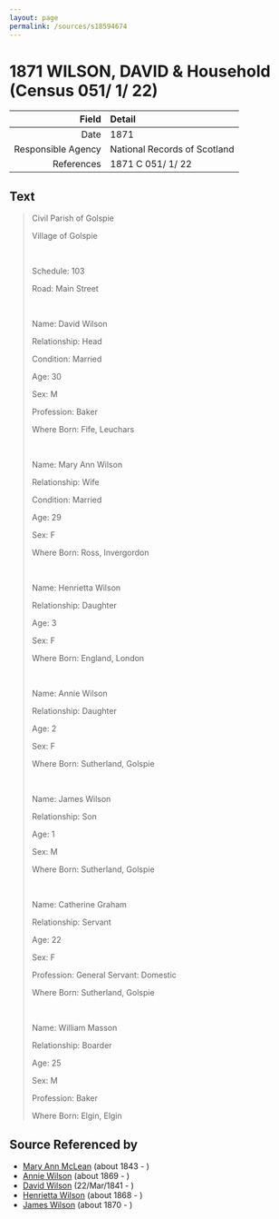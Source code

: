 ```yaml
---
layout: page
permalink: /sources/s18594674
---
```


# 1871 WILSON, DAVID & Household (Census 051/ 1/ 22)

Field | Detail
---:|:---
Date | 1871
Responsible Agency | National Records of Scotland
References | 1871 C 051/ 1/ 22

## Text

> Civil Parish of Golspie
>
> Village of Golspie
>
> <br/>
>
> Schedule: 103
>
> Road: Main Street
>
> <br/>
>
> Name: David Wilson
>
> Relationship: Head
>
> Condition: Married
>
> Age: 30
>
> Sex: M
>
> Profession: Baker
>
> Where Born: Fife, Leuchars
>
> <br/>
>
> Name: Mary Ann Wilson
>
> Relationship: Wife
>
> Condition: Married
>
> Age: 29
>
> Sex: F
>
> Where Born: Ross, Invergordon
>
> <br/>
>
> Name: Henrietta Wilson
>
> Relationship: Daughter
>
> Age: 3
>
> Sex: F
>
> Where Born: England, London
>
> <br/>
>
> Name: Annie Wilson
>
> Relationship: Daughter
>
> Age: 2
>
> Sex: F
>
> Where Born: Sutherland, Golspie
>
> <br/>
>
> Name: James Wilson
>
> Relationship: Son
>
> Age: 1
>
> Sex: M
>
> Where Born: Sutherland, Golspie
>
> <br/>
>
> Name: Catherine Graham
>
> Relationship: Servant
>
> Age: 22
>
> Sex: F
>
> Profession: General Servant: Domestic
>
> Where Born: Sutherland, Golspie
>
> <br/>
>
> Name: William Masson
>
> Relationship: Boarder
>
> Age: 25
>
> Sex: M
>
> Profession: Baker
>
> Where Born: Elgin, Elgin
>

## Source Referenced by

* [Mary Ann McLean](../people/@87096403@-mary-ann-mclean-b1843-d.md) (about 1843 - )
* [Annie Wilson](../people/@8935795@-annie-wilson-b1869-d.md) (about 1869 - )
* [David Wilson](../people/@15598112@-david-wilson-b1841-3-22-d.md) (22/Mar/1841 - )
* [Henrietta Wilson](../people/@47880504@-henrietta-wilson-b1868-d.md) (about 1868 - )
* [James Wilson](../people/@59901376@-james-wilson-b1870-d.md) (about 1870 - )
